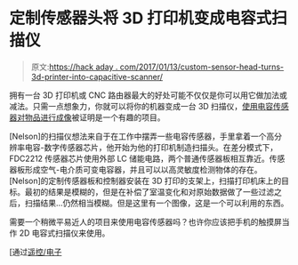 # 定制传感器头将 3D 打印机变成电容式扫描仪

> 原文:[https://hack aday . com/2017/01/13/custom-sensor-head-turns-3d-printer-into-capacitive-scanner/](https://hackaday.com/2017/01/13/custom-sensor-head-turns-3d-printer-into-capacitive-scanner/)

拥有一台 3D 打印机或 CNC 路由器最大的好处可能不仅仅是你可以用它做加法或减法。只需一点想象力，你就可以将你的机器变成一台 3D 扫描仪，[使用电容传感器对物品进行成像](https://nelsonslog.com/2016/12/10/multispectral-scanning)被证明是一个有趣的项目。

[Nelson]的扫描仪想法来自于在工作中摆弄一些电容传感器，手里拿着一个高分辨率电容-数字传感器芯片，他开始为他的打印机制造扫描头。在差分模式下，FDC2212 传感器芯片使用外部 LC 储能电路，两个普通传感器板相互靠近。传感器板形成空气-电介质可变电容器，并且可以以高灵敏度检测物体的存在。[Nelson]的定制传感器板和控制器安装在 3D 打印的支架上，扫描打印机床上的目标。最初的结果是模糊的，但是在补偿了室温变化和对原始数据做了一些过滤之后，扫描结果…仍然相当模糊。但是这里有一个图像，这是一个可以利用的东西。

需要一个稍微平易近人的项目来使用电容传感器吗？也许你应该把手机的触摸屏当作 2D 电容式扫描仪来使用。

[通过[遥控/电子](https://www.reddit.com/r/electronics/comments/5mld4f/here_is_a_capacitive_scanner_i_made_using_a_3d/)